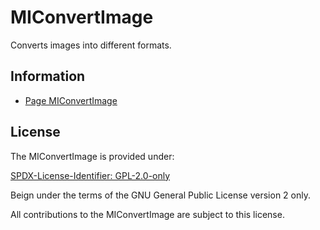 # MIConvertImage

Converts images into different formats.

## Information

- [Page MIConvertImage](https://www.mestredainfo.com.br/p/miconvertimage.html)

## License

The MIConvertImage is provided under:

[SPDX-License-Identifier: GPL-2.0-only](https://spdx.org/licenses/GPL-2.0-only.html)

Beign under the terms of the GNU General Public License version 2 only.

All contributions to the MIConvertImage are subject to this license.
